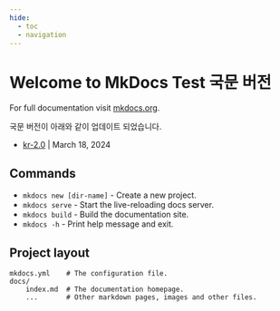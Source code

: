 ```yaml
---
hide:
  - toc
  - navigation
---
```


# Welcome to MkDocs Test 국문 버전

For full documentation visit [mkdocs.org](https://www.mkdocs.org).

국문 버전이 아래와 같이 업데이트 되었습니다.

- [kr-2.0](dev/index.md) | March 18, 2024

## Commands

* `mkdocs new [dir-name]` - Create a new project.
* `mkdocs serve` - Start the live-reloading docs server.
* `mkdocs build` - Build the documentation site.
* `mkdocs -h` - Print help message and exit.

## Project layout

    mkdocs.yml    # The configuration file.
    docs/
        index.md  # The documentation homepage.
        ...       # Other markdown pages, images and other files.
